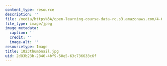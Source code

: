 ```yaml
---
content_type: resource
description: ''
file: /media/https%3A/open-learning-course-data-rc.s3.amazonaws.com/4-614-religious-architecture-and-islamic-cultures-fall-2002/2d83b23b28464bf950e563c736633c6f_1023thumbnail.jpg
file_type: image/jpeg
image_metadata:
  caption: ''
  credit: ''
  image-alt: ''
resourcetype: Image
title: 1023thumbnail.jpg
uid: 2d83b23b-2846-4bf9-50e5-63c736633c6f
---
```


